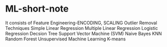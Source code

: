 # ML-short-note
It consists of 
Feature Engineering-ENCODING, SCALING
Outlier Removal Techniques
Simple Linear Regression
Multiple Linear Regression
Logistic Regression
Decsion Tree
Support Vector Machine (SVM)
Naive Bayes
KNN
Random Forest
Unsupervised Machine Learning K-means
